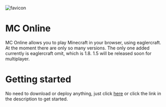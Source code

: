 ![favicon](https://github.com/packageaour/mconline/assets/163348661/4546e3d1-0581-45d3-b4c9-363d0fa7f599)
# MC Online
MC Online allows you to play Minecraft in your browser, using eaglercraft. At the moment there are only so many versions. The only one added currently is eaglercraft omit, which is 1.8. 1.5 will be released soon for multiplayer.
# Getting started
No need to download or deploy anything, just click [here](https://packageaour.github.io/mconline) or click the link in the description to get started.
